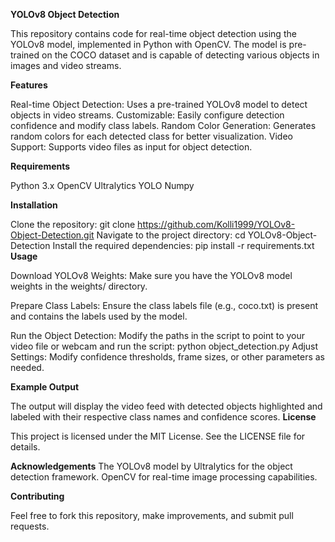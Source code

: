 ****YOLOv8 Object Detection****

This repository contains code for real-time object detection using the YOLOv8 model, implemented in Python with OpenCV. The model is pre-trained on the COCO dataset and is capable of detecting various objects in images and video streams.

**Features**

Real-time Object Detection: Uses a pre-trained YOLOv8 model to detect objects in video streams.
Customizable: Easily configure detection confidence and modify class labels.
Random Color Generation: Generates random colors for each detected class for better visualization.
Video Support: Supports video files as input for object detection.

**Requirements**

Python 3.x
OpenCV
Ultralytics YOLO
Numpy

**Installation**

Clone the repository:
git clone https://github.com/Kolli1999/YOLOv8-Object-Detection.git
Navigate to the project directory:
cd YOLOv8-Object-Detection
Install the required dependencies:
pip install -r requirements.txt
**Usage**

Download YOLOv8 Weights:
Make sure you have the YOLOv8 model weights in the weights/ directory.

Prepare Class Labels:
Ensure the class labels file (e.g., coco.txt) is present and contains the labels used by the model.

Run the Object Detection:
Modify the paths in the script to point to your video file or webcam and run the script:
python object_detection.py
Adjust Settings:
Modify confidence thresholds, frame sizes, or other parameters as needed.

**Example Output**

The output will display the video feed with detected objects highlighted and labeled with their respective class names and confidence scores.
**License**

This project is licensed under the MIT License. See the LICENSE file for details.

**Acknowledgements**
The YOLOv8 model by Ultralytics for the object detection framework.
OpenCV for real-time image processing capabilities.

**Contributing**

Feel free to fork this repository, make improvements, and submit pull requests.
